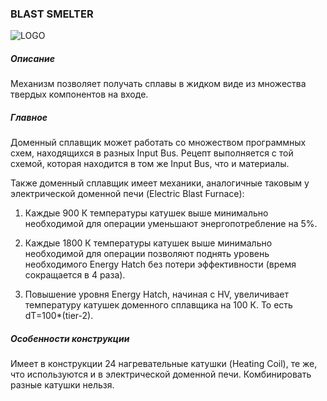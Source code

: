 ### BLAST SMELTER

![LOGO](https://gtimpact.space/media/gregtech/BlastSmelter.png)

##### Описание

Механизм позволяет получать сплавы в жидком виде из множества твердых компонентов на входе.

##### Главное

Доменный сплавщик может работать со множеством программных схем, находящихся в разных Input Bus. Рецепт выполняется с той схемой, которая находится в том же Input Bus, что и материалы.

Также доменный сплавщик имеет механики, аналогичные таковым у электрической доменной печи (Electric Blast Furnace):


1. Каждые 900 К температуры катушек выше минимально необходимой для операции уменьшают энергопотребление на 5%.


2. Каждые 1800 К температуры катушек выше минимально необходимой для операции позволяют поднять уровень необходимого Energy Hatch без потери эффективности (время сокращается в 4 раза).


3. Повышение уровня Energy Hatch, начиная с HV, увеличивает температуру катушек доменного сплавщика на 100 К. То есть dT=100*(tier-2).

##### Особенности конструкции

Имеет в конструкции 24 нагревательные катушки (Heating Coil), те же, что используются и в электрической доменной печи. Комбинировать разные катушки нельзя.
